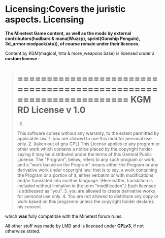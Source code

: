 Licensing:Covers the juristic aspects.
Licensing
=========

**The Minetest Game content, as well as the mods by external contributors(hudbars & mana(Wuzzy), sprint(Gunship Penguin), 3d_armor modpack(stu)), of course remain under their licences.**

Content by KGM(magical, tnta & more_weapons base) is licensed under a **custom license** : 

> ===================================================================
> KGM RD License v 1.0
> ===================================================================
> 0.
> This software comes without any warranty,
> to the extent permitted by applicable law.
> 1.
> you are allowed to use this mod for personal use only.
> 2.
> (taken out of gnu GPL)
> This License applies to any program or other work which contains a notice placed by the copyright
> holder saying it may be distributed under the terms of this General Public License. The
> "Program", below, refers to any such program or work, and a "work based on the Program" means
> either the Program or any derivative work under copyright law: that is to say, a work containing
> the Program or a portion of it, either verbatim or with modifications and/or translated into
> another language. (Hereinafter, translation is included without limitation in the term
> "modification".) Each licensee is addressed as "you".
> 3.
> you are allowed to create derivative works for personal use only.
> 4.
> You are not allowed to distribute any copy or work based on this programm unless the copyright
> holder declares his consent.

which **was** fully compatible with the Minetest forum rules.

All other stuff was made by LMD and is licensed under **GPLv3**, if not otherwise stated.
